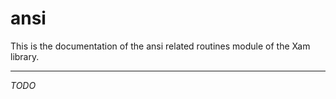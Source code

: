 # ansi

This is the documentation of the ansi related routines module of the Xam library.

---

*TODO*
